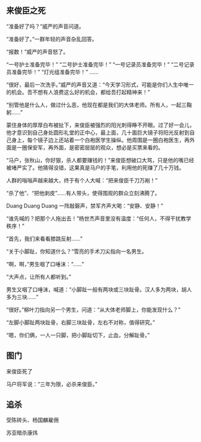 ## 来俊臣之死

“准备好了吗？”威严的声音问道。

“准备好了。”一群年轻的声音杂乱回答。

“报数！”威严的声音怒了。

“一号护士准备完毕！”
“二号护士准备完毕！”
“一号记录员准备完毕！”
“二号记录员准备完毕！”
“灯光组准备完毕！”
……

“很好，最后一次洗手。”威严的声音又道：“今天学习形式，可能是你们人生中唯一的机会。吾不想有人浪费这么好的机会，都给吾打起精神来！”

“别管他是什么人，做过什么恶，他现在都是我们的大体老师。所有人，一起三鞠躬……”

蒙住身体的厚厚白布被扯下，来俊臣被强烈的阳光刺得睁不开眼。过了好一会儿，他才意识到自己身处圆形礼堂的正中心，最上面，几十面巨大镜子将阳光反射到自己身上，每个镜子边上还站着一个白袍医学生操纵。他周围是一圈白袍医生，再外面是一圈保安军，再外面，是密密层层的观众，想必是买票来看的。

“马户，张秋山，你好狠，杀人都要赚钱的！”来俊臣想破口大骂，只是他的嘴已经被堵严实了。他猜得没错，这果真是马户的手笔，利用他的死赚了几十万钱。

人群的嗡嗡声越来越大，终于有个人大喊：“把来俊臣千刀万剐！”

“杀了他”、“把他剥皮”……有人带头，使得围观的群众立刻沸腾了。

Duang Duang Duang 一阵敲磬声，禁军齐声大喝：“安静、安静！”

“谁先喊的？把那个人拖出去！”杨世杰声音里没有温度：“任何人，不得干扰教学秩序！”

“首先，我们来看看膝跳反射……”

“关于小脚趾，你知道什么？”雪亮的手术刀尖指向一名男生。

“啊，啊，”男生咽了口唾沫：“……”

“大声点，让所有人都听到。”

男生又咽了口唾沫，喊道：“小脚趾一般有两块或三块趾骨。汉人多为两块，胡人多为三块……”

“很好。”柳叶刀指向另一个男生，问道：“从大体老师脚上，你能发现什么？”

“左脚小脚趾两块趾骨，右脚三块趾骨，左右不对称，值得研究。”

“嗯，你们俩，一人一只脚，把小脚趾切下，止血，分解趾骨。”

## 图门

来俊臣死了

马户将军说：“三年为限，必杀来俊臣。”

## 追杀

受陈砖头、杨国麟雇佣

苏亚暗杀康炜